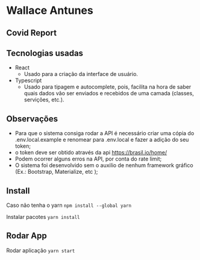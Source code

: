 # Wallace Antunes

## Covid Report

## Tecnologias usadas
 - React
   - Usado para a criação da interface de usuário.
 - Typescript
   - Usado para tipagem e autocomplete, pois, facilita na hora de saber quais dados vão ser enviados e recebidos de uma camada (classes, servições, etc.).

## Observações
- Para que o sistema consiga rodar a API é necessário criar uma cópia do .env.local.example e renomear para .env.local e fazer a adição do seu token;
- o token deve ser obtido através da api https://brasil.io/home/
- Podem ocorrer alguns erros na API, por conta do rate limit;
- O sistema foi desenvolvido sem o auxilio de nenhum framework gráfico (Ex.: Bootstrap, Materialize, etc );

## Install
Caso não tenha o yarn 
`npm install --global yarn`

Instalar pacotes
`yarn install`

## Rodar App
Rodar aplicação
`yarn start`
